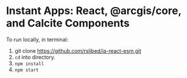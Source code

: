 # Instant Apps: React, @arcgis/core, and Calcite Components

To run locally, in terminal:

1. git clone https://github.com/rslibed/ia-react-esm.git
2. `cd` into directory.
3. `npm install`
4. `npm start`

